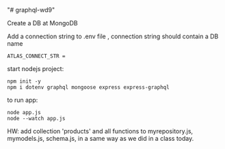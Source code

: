 "# graphql-wd9"

Create a DB at MongoDB

Add a connection string to .env file , connection string should contain a DB name

    ATLAS_CONNECT_STR =

start nodejs project:

    npm init -y
    npm i dotenv graphql mongoose express express-graphql

to run app:

    node app.js
    node --watch app.js

HW: add collection 'products' and all functions to myrepository.js, mymodels.js, schema.js, in a same way as we did in a class today.
